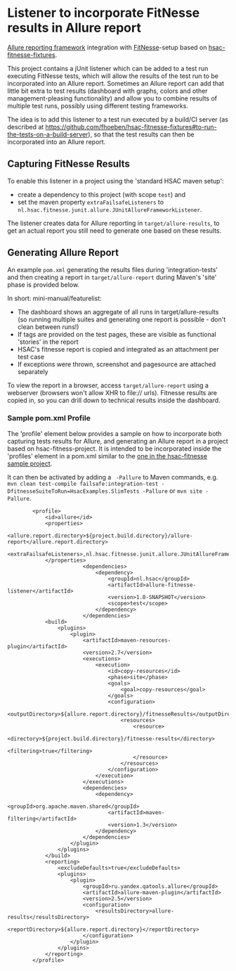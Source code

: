 # Listener to incorporate FitNesse results in Allure report

[Allure reporting framework](http://allure.qatools.ru/) integration with [FitNesse](http://fitnesse.org)-setup based on 
[hsac-fitnesse-fixtures](https://github.com/fhoeben/hsac-fitnesse-fixtures).

This project contains a jUnit listener which can be added to a test run executing FitNesse tests, which will allow the results
of the test run to be incorporated into an Allure report.
Sometimes an Allure report can add that little bit extra to test results (dashboard with graphs, colors and other 
management-pleasing functionality) and allow you to combine results of multiple test runs, possibly
using different testing frameworks.

The idea is to add this listener to a test run executed by a build/CI server (as described at 
https://github.com/fhoeben/hsac-fitnesse-fixtures#to-run-the-tests-on-a-build-server), so that the test results can then
be incorporated into an Allure report.

## Capturing FitNesse Results

To enable this listener in a project using the 'standard HSAC maven setup': 
* create a dependency to this project (with scope `test`) and 
* set the maven property `extraFailsafeListeners` to `nl.hsac.fitnesse.junit.allure.JUnitAllureFrameworkListener`.

The listener creates data for Allure reporting in `target/allure-results`, to get an actual report you still need to
generate one based on these results. 

## Generating Allure Report

An example `pom.xml` generating the results files during 'integration-tests' and then creating a report in `target/allure-report`
during Maven's 'site' phase is provided below.

In short: mini-manual/featurelist:

* The dashboard shows an aggregate of all runs in target/allure-results (so running multiple suites and generating one 
report is possible - don't clean between runs!)
* If tags are provided on the test pages, these are visible as functional 'stories' in the report
* HSAC's fitnesse report is copied and integrated as an attachment per test case
* If exceptions were thrown, screenshot and pagesource are attached separately

To view the report in a browser, access `target/allure-report` using a webserver (browsers won't allow XHR to file:// urls). 
Fitnesse results are copied in, so you can drill down to technical results inside the dashboard.

### Sample pom.xml Profile
The 'profile' element below provides a sample on how to incorporate both capturing tests results for Allure, and generating
an Allure report in a project based on hsac-fitness-project. It is intended to be incorporated inside the 'profiles'
element in a pom.xml similar to the [one in the hsac-fitnesse sample project](https://github.com/fhoeben/sample-fitnesse-project/blob/master/pom.xml).

It can then be activated by adding a ` -Pallure` to Maven commands, e.g. 
```mvn clean test-compile failsafe:integration-test -DfitnesseSuiteToRun=HsacExamples.SlimTests -Pallure``` or
```mvn site -Pallure```.

```
		<profile>
			<id>allure</id>
			<properties>
				<allure.report.directory>${project.build.directory}/allure-report</allure.report.directory>
				<extraFailsafeListeners>,nl.hsac.fitnesse.junit.allure.JUnitAllureFrameworkListener</extraFailsafeListeners>
			</properties>
                        <dependencies>
                            <dependency>
                                <groupId>nl.hsac</groupId>
                                <artifactId>allure-fitnesse-listener</artifactId>
                                <version>1.0-SNAPSHOT</version>
                                <scope>test</scope>
                            </dependency>
                        </dependencies>
			<build>
				<plugins>
					<plugin>
						<artifactId>maven-resources-plugin</artifactId>
						<version>2.7</version>
						<executions>
							<execution>
								<id>copy-resources</id>
								<phase>site</phase>
								<goals>
									<goal>copy-resources</goal>
								</goals>
								<configuration>
									<outputDirectory>${allure.report.directory}/fitnesseResults</outputDirectory>
									<resources>
										<resource>
											<directory>${project.build.directory}/fitnesse-results</directory>
											<filtering>true</filtering>
										</resource>
									</resources>
								</configuration>
							</execution>
						</executions>
						<dependencies>
							<dependency>
								<groupId>org.apache.maven.shared</groupId>
								<artifactId>maven-filtering</artifactId>
								<version>1.3</version>
							</dependency>
						</dependencies>
					</plugin>
				</plugins>
			</build>
			<reporting>
				<excludeDefaults>true</excludeDefaults>
				<plugins>
					<plugin>
						<groupId>ru.yandex.qatools.allure</groupId>
						<artifactId>allure-maven-plugin</artifactId>
						<version>2.5</version>
						<configuration>
							<resultsDirectory>allure-results</resultsDirectory>
							<reportDirectory>${allure.report.directory}</reportDirectory>
						</configuration>
					</plugin>
				</plugins>
			</reporting>
		</profile>
```